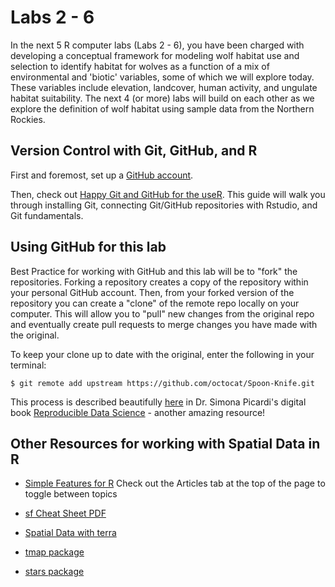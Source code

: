 # Labs 2 - 6

In the next 5 R computer labs (Labs 2 - 6), you have been charged with developing a conceptual framework for modeling wolf habitat use and selection to identify habitat for wolves as a function of a mix of environmental and 'biotic' variables, some of which we will explore today. These variables include elevation, landcover, human activity, and ungulate habitat suitability. The next 4 (or more) labs will build on each other as we explore the definition of wolf habitat using sample data from the Northern Rockies.

## Version Control with Git, GitHub, and R

First and foremost, set up a [GitHub account](https://github.com/login).

Then, check out [Happy Git and GitHub for the useR](https://happygitwithr.com/index.html). This guide will walk you through installing Git, connecting Git/GitHub repositories with Rstudio, and Git fundamentals.


## Using GitHub for this lab

Best Practice for working with GitHub and this lab will be to "fork" the repositories. Forking a repository creates a copy of the repository within your personal GitHub account. Then, from your forked version of the repository you can create a "clone" of the remote repo locally on your computer. This will allow you to "pull" new changes from the original repo and eventually create pull requests to merge changes you have made with the original.

To keep your clone up to date with the original, enter the following in your terminal:

```
$ git remote add upstream https://github.com/octocat/Spoon-Knife.git
```

This process is described beautifully [here](https://ecorepsci.github.io/reproducible-science/github.html#forking-a-repository) in Dr. Simona Picardi's digital book [Reproducible Data Science](https://ecorepsci.github.io/reproducible-science/index.html) - another amazing resource! 

## Other Resources for working with Spatial Data in R

-   [Simple Features for R](https://r-spatial.github.io/sf/articles/sf1.html) Check out the Articles tab at the top of the page to toggle between topics

-   [sf Cheat Sheet PDF](https://osf.io/an6b5/download)

-   [Spatial Data with terra](https://rspatial.org/spatial-terra/index.html)

-   [tmap package](https://cran.r-project.org/web/packages/tmap/vignettes/tmap-getstarted.html)

-   [stars package](https://r-spatial.github.io/stars/articles/stars1.html)
